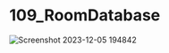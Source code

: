 # 109_RoomDatabase
![Screenshot 2023-12-05 194842](https://github.com/SalmanLS/109_RoomDatabase/assets/114916255/33fe6bc9-2861-49da-af58-ce0b8cd3370f)
